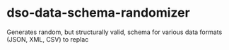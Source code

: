 # dso-data-schema-randomizer
Generates random, but structurally valid, schema for various data formats (JSON, XML, CSV) to replac
